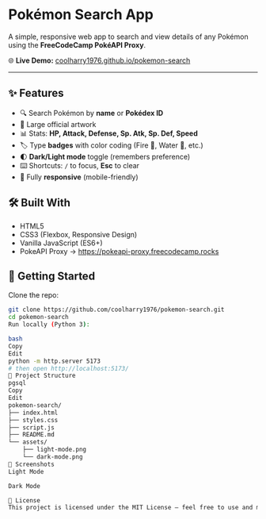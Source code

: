 # Pokémon Search App

A simple, responsive web app to search and view details of any Pokémon using the **FreeCodeCamp PokéAPI Proxy**.

🌐 **Live Demo:** [coolharry1976.github.io/pokemon-search](https://coolharry1976.github.io/pokemon-search/)

---

## ✨ Features
- 🔍 Search Pokémon by **name** or **Pokédex ID**
- 🎨 Large official artwork
- 📊 Stats: **HP, Attack, Defense, Sp. Atk, Sp. Def, Speed**
- 🏷️ Type **badges** with color coding (Fire 🔴, Water 🔵, etc.)
- 🌓 **Dark/Light mode** toggle (remembers preference)
- ⌨️ Shortcuts: `/` to focus, **Esc** to clear
- 📱 Fully **responsive** (mobile-friendly)

## 🛠️ Built With
- HTML5
- CSS3 (Flexbox, Responsive Design)
- Vanilla JavaScript (ES6+)
- PokeAPI Proxy → https://pokeapi-proxy.freecodecamp.rocks

## 🚀 Getting Started

Clone the repo:
```bash
git clone https://github.com/coolharry1976/pokemon-search.git
cd pokemon-search
Run locally (Python 3):

bash
Copy
Edit
python -m http.server 5173
# then open http://localhost:5173/
📂 Project Structure
pgsql
Copy
Edit
pokemon-search/
├── index.html
├── styles.css
├── script.js
├── README.md
└── assets/
    ├── light-mode.png
    └── dark-mode.png
📸 Screenshots
Light Mode

Dark Mode

📜 License
This project is licensed under the MIT License — feel free to use and modify.